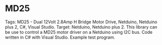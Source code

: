 MD25
====

Tags: MD25 - Dual 12Volt 2.8Amp H Bridge Motor Drive, Netduino, Netduino plus 2, C#, Visual Studio.
Target: Netduino, Netduino plus 2.
This library can be use to control a MD25 motor driver on a Netduino using I2C bus. Code written in C# with Visual Studio. Example test program.
